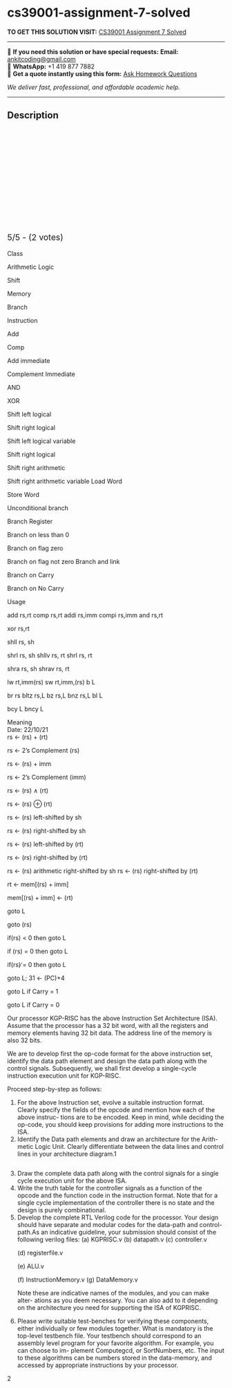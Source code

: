 # cs39001-assignment-7-solved
**TO GET THIS SOLUTION VISIT:** [CS39001 Assignment 7 Solved](https://www.ankitcodinghub.com/product/cs39001-assignment-7-solved/)


---

📩 **If you need this solution or have special requests:** **Email:** ankitcoding@gmail.com  
📱 **WhatsApp:** +1 419 877 7882  
📄 **Get a quote instantly using this form:** [Ask Homework Questions](https://www.ankitcodinghub.com/services/ask-homework-questions/)

*We deliver fast, professional, and affordable academic help.*

---

<h2>Description</h2>



<div class="kk-star-ratings kksr-auto kksr-align-center kksr-valign-top" data-payload="{&quot;align&quot;:&quot;center&quot;,&quot;id&quot;:&quot;92938&quot;,&quot;slug&quot;:&quot;default&quot;,&quot;valign&quot;:&quot;top&quot;,&quot;ignore&quot;:&quot;&quot;,&quot;reference&quot;:&quot;auto&quot;,&quot;class&quot;:&quot;&quot;,&quot;count&quot;:&quot;2&quot;,&quot;legendonly&quot;:&quot;&quot;,&quot;readonly&quot;:&quot;&quot;,&quot;score&quot;:&quot;5&quot;,&quot;starsonly&quot;:&quot;&quot;,&quot;best&quot;:&quot;5&quot;,&quot;gap&quot;:&quot;4&quot;,&quot;greet&quot;:&quot;Rate this product&quot;,&quot;legend&quot;:&quot;5\/5 - (2 votes)&quot;,&quot;size&quot;:&quot;24&quot;,&quot;title&quot;:&quot;CS39001 Assignment 7 Solved&quot;,&quot;width&quot;:&quot;138&quot;,&quot;_legend&quot;:&quot;{score}\/{best} - ({count} {votes})&quot;,&quot;font_factor&quot;:&quot;1.25&quot;}">

<div class="kksr-stars">

<div class="kksr-stars-inactive">
            <div class="kksr-star" data-star="1" style="padding-right: 4px">


<div class="kksr-icon" style="width: 24px; height: 24px;"></div>
        </div>
            <div class="kksr-star" data-star="2" style="padding-right: 4px">


<div class="kksr-icon" style="width: 24px; height: 24px;"></div>
        </div>
            <div class="kksr-star" data-star="3" style="padding-right: 4px">


<div class="kksr-icon" style="width: 24px; height: 24px;"></div>
        </div>
            <div class="kksr-star" data-star="4" style="padding-right: 4px">


<div class="kksr-icon" style="width: 24px; height: 24px;"></div>
        </div>
            <div class="kksr-star" data-star="5" style="padding-right: 4px">


<div class="kksr-icon" style="width: 24px; height: 24px;"></div>
        </div>
    </div>

<div class="kksr-stars-active" style="width: 138px;">
            <div class="kksr-star" style="padding-right: 4px">


<div class="kksr-icon" style="width: 24px; height: 24px;"></div>
        </div>
            <div class="kksr-star" style="padding-right: 4px">


<div class="kksr-icon" style="width: 24px; height: 24px;"></div>
        </div>
            <div class="kksr-star" style="padding-right: 4px">


<div class="kksr-icon" style="width: 24px; height: 24px;"></div>
        </div>
            <div class="kksr-star" style="padding-right: 4px">


<div class="kksr-icon" style="width: 24px; height: 24px;"></div>
        </div>
            <div class="kksr-star" style="padding-right: 4px">


<div class="kksr-icon" style="width: 24px; height: 24px;"></div>
        </div>
    </div>
</div>


<div class="kksr-legend" style="font-size: 19.2px;">
            5/5 - (2 votes)    </div>
    </div>
<div class="page" title="Page 1">
<div class="layoutArea">
<div class="column">
&nbsp;

</div>
</div>
<div class="layoutArea">
<div class="column">
Class

Arithmetic Logic

Shift

Memory

Branch

</div>
<div class="column">
Instruction

Add

Comp

Add immediate

Complement Immediate

AND

XOR

Shift left logical

Shift right logical

Shift left logical variable

Shift right logical

Shift right arithmetic

Shift right arithmetic variable Load Word

Store Word

Unconditional branch

Branch Register

Branch on less than 0

Branch on flag zero

Branch on flag not zero Branch and link

Branch on Carry

Branch on No Carry

</div>
<div class="column">
Usage

add rs,rt comp rs,rt addi rs,imm compi rs,imm and rs,rt

xor rs,rt

shll rs, sh

shrl rs, sh shllv rs, rt shrl rs, rt

shra rs, sh shrav rs, rt

lw rt,imm(rs) sw rt,imm,(rs) b L

br rs bltz rs,L bz rs,L bnz rs,L bl L

bcy L bncy L

</div>
<div class="column">
Meaning

</div>
</div>
<div class="layoutArea">
<div class="column">
Date: 22/10/21

</div>
</div>
<div class="layoutArea">
<div class="column">
rs ← (rs) + (rt)

rs ← 2’s Complement (rs)

rs ← (rs) + imm

rs ← 2’s Complement (imm)

rs ← (rs) ∧ (rt)

rs ← (rs) ⊕ (rt)

rs ← (rs) left-shifted by sh

rs ← (rs) right-shifted by sh

rs ← (rs) left-shifted by (rt)

rs ← (rs) right-shifted by (rt)

rs ← (rs) arithmetic right-shifted by sh rs ← (rs) right-shifted by (rt)

rt ← mem[(rs) + imm]

mem[(rs) + imm] ← (rt)

goto L

goto (rs)

if(rs) &lt; 0 then goto L

if (rs) = 0 then goto L

if(rs) ̸= 0 then goto L

goto L; 31 ← (PC)+4

goto L if Carry = 1

goto L if Carry = 0

</div>
</div>
<div class="layoutArea">
<div class="column">
Our processor KGP-RISC has the above Instruction Set Architecture (ISA). Assume that the processor has a 32 bit word, with all the registers and memory elements having 32 bit data. The address line of the memory is also 32 bits.

We are to develop first the op-code format for the above instruction set, identify the data path element and design the data path along with the control signals. Subsequently, we shall first develop a single-cycle instruction execution unit for KGP-RISC.

Proceed step-by-step as follows:

<ol>
<li>For the above Instruction set, evolve a suitable instruction format. Clearly specify the fields of the opcode and mention how each of the above instruc- tions are to be encoded. Keep in mind, while deciding the op-code, you should keep provisions for adding more instructions to the ISA.</li>
<li>Identify the Data path elements and draw an architecture for the Arith- metic Logic Unit. Clearly differentiate between the data lines and control lines in your architecture diagram.1</li>
</ol>
</div>
</div>
</div>
<div class="page" title="Page 2">
<div class="layoutArea">
<div class="column">
<ol start="3">
<li>Draw the complete data path along with the control signals for a single cycle execution unit for the above ISA.</li>
<li>Write the truth table for the controller signals as a function of the opcode and the function code in the instruction format. Note that for a single cycle implementation of the controller there is no state and the design is purely combinational.</li>
<li>Develop the complete RTL Verilog code for the processor. Your design should have separate and modular codes for the data-path and control- path.As an indicative guideline, your submission should consist of the following verilog files:
(a) KGPRISC.v (b) datapath.v (c) controller.v

(d) registerfile.v

(e) ALU.v

(f) InstructionMemory.v (g) DataMemory.v

Note these are indicative names of the modules, and you can make alter- ations as you deem necessary. You can also add to it depending on the architecture you need for supporting the ISA of KGPRISC.
</li>
<li>Please write suitable test-benches for verifying these components, either individually or few modules together. What is mandatory is the top-level testbench file. Your testbench should correspond to an assembly level program for your favorite algorithm. For example, you can choose to im- plement Computegcd, or SortNumbers, etc. The input to these algorithms can be numbers stored in the data-memory, and accessed by appropriate instructions by your processor.</li>
</ol>
</div>
</div>
<div class="layoutArea">
<div class="column">
2

</div>
</div>
</div>
